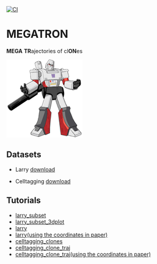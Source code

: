 [![CI](https://github.com/pinellolab/megatron/actions/workflows/CI.yml/badge.svg)](https://github.com/pinellolab/MEGATRON/actions/workflows/CI.yml)

# MEGATRON

**MEGA** **TR**ajectories of cl**ON**es

![megatron](./docs/source/_static/img/logo_200x204.png?raw=true)

## Datasets

* Larry [download](https://mega.nz/folder/gVhFkYaA#FH3S3VoxxeIoTW6aR-sWcA)

* Celltagging [download](https://mega.nz/folder/EJ4FXIYC#8Kx_qiPl4DTBko3AJBjufQ)

## Tutorials

* [larry_subset](https://github.com/pinellolab/MEGATRON/tree/master/docs/source/_static/notebooks/larry_subset.ipynb)
* [larry_subset_3dplot](https://github.com/pinellolab/MEGATRON/tree/master/docs/source/_static/notebooks/larry_subset_3dplot.ipynb)
* [larry](https://github.com/pinellolab/MEGATRON/tree/master/docs/source/_static/notebooks/larry.ipynb)
* [larry(using the coordinates in paper)](https://github.com/pinellolab/MEGATRON/tree/master/docs/source/_static/notebooks/larry_with_original_coordinates.ipynb)
* [celltagging_clones](https://github.com/pinellolab/MEGATRON/tree/master/docs/source/_static/notebooks/celltagging_clones.ipynb)
* [celltagging_clone_traj](https://github.com/pinellolab/MEGATRON/tree/master/docs/source/_static/notebooks/celltagging_clone_traj.ipynb)
* [celltagging_clone_traj(using the coordinates in paper)](https://github.com/pinellolab/MEGATRON/tree/master/docs/source/_static/notebooks/celltagging_clone_traj_with_original_coordinates.ipynb)